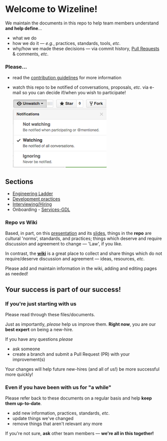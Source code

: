 # Welcome to Wizeline!

We maintain the documents in this repo to help team members understand
**and help define**...

- what we do
- how we do it &mdash; _e.g._, practices, standards, tools, _etc_.
- why/how we made these decisions &mdash; via commit history,
[Pull Requests](https://github.com/wizeline/wize-docs/pulls) & comments, _etc_.

### Please...

- read the [contribution guidelines](CONTRIBUTING.md) for more information
- watch this repo to be notified of conversations, proposals, _etc_.
via e-mail so you can decide if/when you wish to participate!

  ![watch this repo](images/watch-repo.png)

## Sections

- [Engineering Ladder](engineering-ladder/README.md)
- [Development practices](development/README.md)
- [Interviewing/Hiring](interview-process/README.md)
- Onboarding - [Services-GDL](onboarding/services-gdl.md)

### Repo _vs_ Wiki

Based, in part, on this
[presentation](https://www.youtube.com/watch?v=YIpNpptGX6Q)
and its
[slides](https://speakerdeck.com/rkbodenner/changing-the-laws-of-engineering-with-github-pull-requests-velocity-santa-clara-2015),
things in the **repo** are cultural 'norms', standards, and practices;
things which deserve and require discussion and agreement to change &mdash;
'Law', if you like.

In contrast, the [**wiki**](https://github.com/wizeservices/wize-docs/wiki)
is a great place to collect and share things which do not require/deserve
discussion and agreement &mdash; ideas, resources, _etc_.

Please add and maintain information in the wiki, adding and editing pages as
needed!

## Your success is part of our success!

### If you're just starting with us

Please read through these files/documents.

Just as importantly, *please* help us improve them. **Right now**, you are
our **best expert** on being a new-hire.

If you have any questions *please*
- ask someone
- create a branch and submit a Pull Request (PR) with your improvement(s)

Your changes will help future new-hires (and all of us!) be more successful
more quickly!

### Even if you have been with us for "a while"

Please refer back to these documents on a regular basis and help
**keep them up-to-date**.
- add new information, practices, standards, _etc_.
- update things we've changed
- remove things that aren't relevant any more

If you're not sure, **ask** other team members &mdash;
**we're all in this together!**
